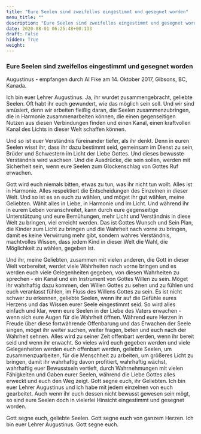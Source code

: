```yaml
---
title: "Eure Seelen sind zweifellos eingestimmt und gesegnet worden"
menu_title: ""
description: "Eure Seelen sind zweifellos eingestimmt und gesegnet worden"
date: 2020-08-01 06:25:48+00:133
draft: False
hidden: True
weight:
---
```

### Eure Seelen sind zweifellos eingestimmt und gesegnet worden

Augustinus - empfangen durch Al Fike am 14. Oktober 2017, Gibsons, BC, Kanada.

Ich bin euer Lehrer Augustinus. Ja, ihr wurdet zusammengebracht, geliebte Seelen. Oft habt ihr euch gewundert, wie das möglich sein soll. Und wir sind amüsiert, denn wir arbeiten fleißig daran, die Seelen zusammenzubringen, die in Harmonie zusammenarbeiten können, die einen gegenseitigen Nutzen aus diesen Verbindungen finden und einen Kanal, einen kraftvollen Kanal des Lichts in dieser Welt schaffen können.

Und so ist euer Verständnis füreinander tiefer, als ihr denkt. Denn in euren Seelen wisst ihr, dass ihr dazu bestimmt seid, gemeinsam im Dienst zu sein, Brüder und Schwestern im Licht der Liebe Gottes. Und dieses bewusste Verständnis wird wachsen. Und die Ausdrücke, die sein sollen, werden mit Sicherheit sein, wenn eure Seelen zum Glockenschlag von Gottes Ruf erwachen.

Gott wird euch niemals bitten, etwas zu tun, was ihr nicht tun wollt. Alles ist in Harmonie. Alles respektiert die Entscheidungen des Einzelnen in dieser Welt. Und so ist es an euch zu wählen, und möget ihr gut wählen, meine Geliebten. Wählt alles in Liebe, in Harmonie und im Licht. Und während ihr in eurem Leben voranschreitet, kann durch eure gegenseitige Unterstützung und eure Bemühungen, mehr Licht und Verständnis in diese Welt zu bringen, viel erreicht werden. Das ist Gottes Wunsch und Sein Plan, die Kinder zum Licht zu bringen und die Wahrheit nach vorne zu bringen, damit es keine Verwirrung mehr gibt, sondern wahres Verständnis, machtvolles Wissen, dass jedem Kind in dieser Welt die Wahl, die Möglichkeit zu wählen, gegeben ist.

Und ihr, meine Geliebten, zusammen mit vielen anderen, die Gott in dieser Welt vorbereitet, werdet viele Wahrheiten nach vorne bringen und es werden euch viele Gelegenheiten gegeben, von diesen Wahrheiten zu sprechen - ein Kanal und ein Instrument von Gottes Willen zu sein. Möget ihr wahrhaftig dazu kommen, den Willen Gottes zu sehen und zu fühlen und euch veranlasst fühlen, im Fluss des Willens Gottes zu sein. Es ist nicht schwer zu erkennen, geliebte Seelen, wenn ihr auf die Gefühle eures Herzens und das Wissen eurer Seele eingestimmt seid. So wird alles einfach und klar, wenn eure Seelen in der Liebe des Vaters erwachen - wenn sich eure Augen für die Wahrheit öffnen. Während eure Herzen in Freude über diese fortwährende Offenbarung und das Erwachen der Seele singen, möget ihr weiter suchen, weiter fragen, beten und euch nach der Wahrheit sehnen. Alles wird zu seiner Zeit offenbart werden, wenn ihr bereit seid und wenn ihr erwacht. So vieles wird euch gegeben werden und viele Gelegenheiten werden euch offenbart werden, geliebte Seelen, um zusammenzuarbeiten, für die Menschheit zu arbeiten, um größeres Licht zu bringen, damit ihr wahrhaftig davon profitiert, wahrhaftig wächst, wahrhaftig euer Bewusstsein vertieft, durch Wahrnehmungen mit vielen Fähigkeiten und Gaben eurer Seelen, während die Liebe Gottes alles erweckt und euch den Weg zeigt. Gott segne euch, ihr Geliebten. Ich bin euer Lehrer Augustinus und ich habe mit jedem einzelnen von euch gearbeitet. Auch wenn ihr euch dessen nicht bewusst gewesen sein mögt, so sind eure Seelen doch in vielerlei Hinsicht eingestimmt und gesegnet worden.

Gott segne euch, geliebte Seelen. Gott segne euch von ganzem Herzen. Ich bin euer Lehrer Augustinus. Gott segne euch.
